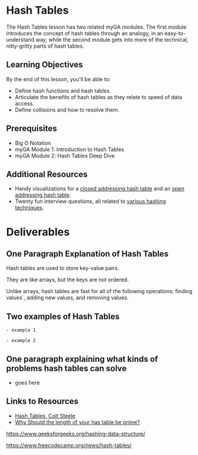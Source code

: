 # Hash Tables

The Hash Tables lesson has two related myGA modules. The first module introduces the concept of hash tables through an analogy, in an easy-to-understand way, while the second module gets into more of the technical, nitty-gritty parts of hash tables.

## Learning Objectives

By the end of this lesson, you'll be able to:

- Define hash functions and hash tables.
- Articulate the benefits of hash tables as they relate to speed of data access.
- Define collisions and how to resolve them.

## Prerequisites

- Big O Notation
- myGA Module 1: Introduction to Hash Tables
- myGA Module 2: Hash Tables Deep Dive

## Additional Resources

- Handy visualizations for a [closed addressing hash table](https://www.cs.usfca.edu/~galles/visualization/OpenHash.html) and an [open addressing hash table](https://www.cs.usfca.edu/~galles/visualization/ClosedHash.html).
- Twenty fun interview questions, all related to [various hashing techniques](https://www.geeksforgeeks.org/top-20-hashing-technique-based-interview-questions/).

# Deliverables

## One Paragraph Explanation of Hash Tables

Hash tables are used to store key-value pairs.

They are like arrays, but the keys are not ordered.

Unlike arrays, hash tables are fast for all of the following operations: finding values`, adding new values, and removing values.

## Two examples of Hash Tables

`- example 1`

`- example 2`

## One paragraph explaining what kinds of problems hash tables can solve

- goes here

## Links to Resources

- [Hash Tables, Colt Steele](https://cs.slides.com/colt_steele/hash-tables#/2/0/2)
- [Why Should the length of your has table be prime?](https://medium.com/swlh/why-should-the-length-of-your-hash-table-be-a-prime-number-760ec65a75d1)

https://www.geeksforgeeks.org/hashing-data-structure/

https://www.freecodecamp.org/news/hash-tables/
